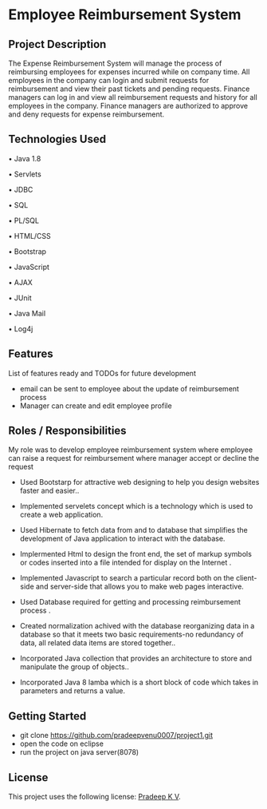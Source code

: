 
# Employee Reimbursement System

## Project Description

The Expense Reimbursement System will manage the process of reimbursing employees for expenses incurred
while on company time. All employees in the company can login and submit requests for reimbursement and
view their past tickets and pending requests. Finance managers can log in and view all reimbursement requests
and history for all employees in the company. Finance managers are authorized to approve and deny requests for
expense reimbursement.

## Technologies Used

• Java 1.8

• Servlets

• JDBC

• SQL

• PL/SQL

• HTML/CSS

• Bootstrap

• JavaScript

• AJAX

• JUnit

• Java Mail

• Log4j


## Features

List of features ready and TODOs for future development
* email can be sent to employee about the update of reimbursement process
* Manager can create and edit employee profile

## Roles / Responsibilities 
My role was to develop employee reimbursement system where employee can raise a request for reimbursement where manager accept or decline the request

- Used Bootstarp for attractive web designing to help you design websites faster and easier..

- Implemented servelets concept which is a technology which is used to create a web application.

- Used Hibernate to fetch data from and to database that simplifies the development of Java application to interact with the database.

- Implermented Html to design the front end, the set of markup symbols or codes inserted into a file intended for display on the Internet .

- Implemented Javascript to search a particular record both on the client-side and server-side that allows you to make web pages interactive.

- Used Database  required for getting and processing reimbursement process .

- Created normalization achived with the database reorganizing data in a database so that it meets two basic requirements-no redundancy of data, all related data items are stored together..

-  Incorporated Java collection that provides an architecture to store and manipulate the group of objects..

- Incorporated Java 8 lamba which is a short block of code which takes in parameters and returns a value.
## Getting Started
* git clone https://github.com/pradeepvenu0007/project1.git
* open the code on eclipse
* run the project on java server(8078)

## License

This project uses the following license: [Pradeep K V](https://github.com/pradeepvenu0007/project1.git
).

